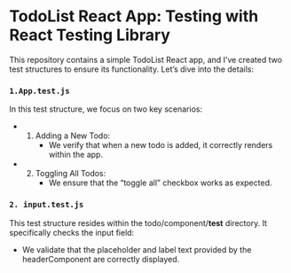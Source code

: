 # TodoList React App: Testing with React Testing Library
This repository contains a simple TodoList React app, and I’ve created two test structures to ensure its functionality. Let’s dive into the details:

### `1.App.test.js`
In this test structure, we focus on two key scenarios:

* 1. Adding a New Todo:
     *  We verify that when a new todo is added, it correctly renders within the app.
* 2. Toggling All Todos:
     * We ensure that the “toggle all” checkbox works as expected.

### `2. input.test.js`
This test structure resides within the todo/component/__test__ directory. It specifically checks the input field:
* We validate that the placeholder and label text provided by the headerComponent are correctly displayed.

       
          
